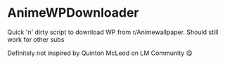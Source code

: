 # AnimeWPDownloader

Quick 'n' dirty script to download WP from r/Animewallpaper. Should still work for other subs

Definitely not inspired by Quinton McLeod on LM Community 😋
